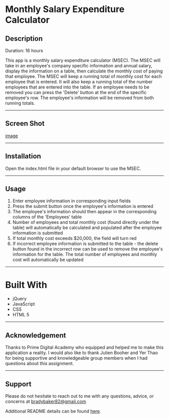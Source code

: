 # Monthly Salary Expenditure Calculator


## Description

Duration: 16 hours

This app is a monthly salary expenditure calculator (MSEC). The MSEC will take in an employee's company specific information and annual salary, display the information on a table, then calculate the monthly cost of paying that employee. The MSEC will keep a running total of monthly cost for each employee that is entered. It will also keep a running total of the number employees that are entered into the table. If an employee needs to be removed you can press the 'Delete' button at the end of the specific employee's row. The employee's information will be removed from both running totals.   

---

## Screen Shot

[image](msec_image.png)

---

## Installation

Open the index.html file in your default browser to use the MSEC. 

---

## Usage

1. Enter employee information in corresponding input fields
2. Press the submit button once the employee's information is entered
3. The employee's information should then appear in the corresponding columns of the 'Employees' table 
4. Number of employees and total monthly cost (found directly under the table) will automatically be calculated and populated after the employee information is submitted
5. If total monthly cost exceeds $20,000, the field will turn red
6. If incorrect employee information is submitted to the table - the delete button found in the incorrect row can be used to remove the employee's information for the table. The total number of employees and monthly cost will automatically be updated

---

# Built With
- jQuery
- JavaScript
- CSS
- HTML 5
 
--- 

## Acknowledgement

Thanks to Prime Digital Academy who equipped and helped me to make this application a reality. I would also like to thank Julien Booher and Yer Thao for being supportive and knowledgeable group members when I had questions about this assignment. 

---

## Support

Please do not hesitate to reach out to me with any questions, advice, or concerns at bradybaker82@gmail.com

Additional README details can be found [here](https://github.com/PrimeAcademy/readme-template/blob/master/README.md).

